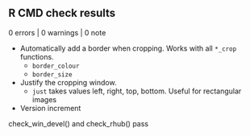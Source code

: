 ## R CMD check results

0 errors | 0 warnings | 0 note

* Automatically add a border when cropping. Works with all `*_crop` functions.
  * `border_colour`
  * `border_size`
* Justify the cropping window.
  * `just` takes values left, right, top, bottom. Useful for rectangular images
* Version increment

check_win_devel() and check_rhub() pass
